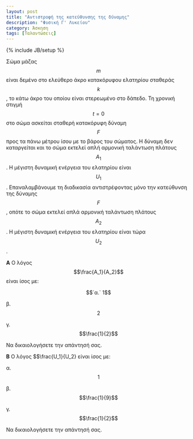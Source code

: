 ```yaml
---
layout: post
title: "Αντιστροφή της κατεύθυνσης της δύναμης"
description: "Φυσική Γ' Λυκείου"
category: Άσκηση
tags: [Ταλαντώσεις]
---
```

{% include JB/setup %}

Σώμα μάζας $$m$$ είναι δεμένο στο ελεύθερο άκρο κατακόρυφου ελατηρίου σταθεράς $$k$$, το κάτω άκρο του οποίου είναι στερεωμένο στο δάπεδο.
Τη χρονική στιγμή $$t=0$$ στο σώμα ασκείται σταθερή κατακόρυφη δύναμη $$F$$ προς τα πάνω μέτρου ίσου με το βάρος του σώματος. 
Η δύναμη δεν καταργείται και το σώμα εκτελεί απλή αρμονική ταλάντωση πλάτους $$Α_1$$. 
Η μέγιστη δυναμική ενέργεια του ελατηρίου είναι $$U_1$$.
Επαναλαμβάνουμε τη διαδικασία αντιστρέφοντας μόνο την κατεύθυνση της δύναμης $$F$$, οπότε το σώμα εκτελεί απλά αρμονική ταλάντωση πλάτους $$Α_2$$.
Η μέγιστη δυναμική ενέργεια του ελατηρίου είναι τώρα $$U_2$$.


**A** Ο λόγος $$\frac{A_1}{A_2}$$ είναι ίσος με:

$$`α.` 1$$

β. $$2$$

γ. $$\frac{1}{2}$$

Να δικαιολογήσετε την απάντησή σας.


**Β** Ο λόγος $$\frac{U_1}{U_2} είναι ίσος με:

α. $$1$$

β. $$\frac{1}{9}$$

γ. $$\frac{1}{2}$$

Να δικαιολογήσετε την απάντησή σας.
